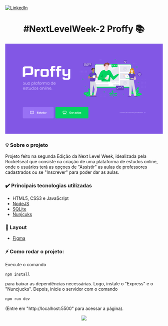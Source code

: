 [linkedin-shield]: https://img.shields.io/badge/-LinkedIn-black.svg?style=flat-square&logo=linkedin&colorB=555
[linkedin-url]: https://www.linkedin.com/in/thiago-furtado-silva/

[![LinkedIn][linkedin-shield]][linkedin-url]

<h1 align="center"> #NextLevelWeek-2 Proffy 📚 </h1>
<p align="center">
  <img src=".github/tela_1.png">
</p>

### :bulb:	Sobre o projeto
<p>Projeto feito na segunda Edição da Next Level Week, idealizada pela Rocketseat que consiste na criação de uma plataforma de estudos online, onde o usuários terá as opçoes de "Assistir" as aulas de professores cadastrados ou se "Inscrever" para poder dar as aulas.</p>

### :heavy_check_mark: Principais tecnologias utilizadas

* HTML5, CSS3 e JavaScript
* [NodeJS](https://nodejs.org/en/)
* [SQLite](https://www.sqlite.org/index.html)
* [Nunjcuks](https://mozilla.github.io/nunjucks/)
 
### :art: Layout

* [Figma](https://www.figma.com/file/GHGS126t7WYjnPZdRKChJF/Proffy-Web)

### :zap: Como rodar o projeto:

Execute o comando
```sh
npm install
```
para baixar as dependências necessárias. Logo, instale o "Express" e o "Nuncjucks".
Depois, inicie o servidor com o comando
```sh
npm run dev
```
(Entre em "http://localhost:5500" para acessar a página).

<p align="center">
  <img src=".github/demo.gif">
</p>
